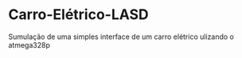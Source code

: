 # Carro-Elétrico-LASD
 Sumulação de uma simples interface de um carro elétrico ulizando o atmega328p

